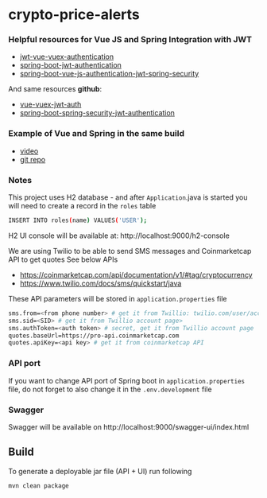 # crypto-price-alerts

### Helpful resources for Vue JS and Spring Integration with JWT

*  [jwt-vue-vuex-authentication](https://www.bezkoder.com/jwt-vue-vuex-authentication/)
*  [spring-boot-jwt-authentication](https://www.bezkoder.com/spring-boot-jwt-authentication/)
*  [spring-boot-vue-js-authentication-jwt-spring-security](https://www.bezkoder.com/spring-boot-vue-js-authentication-jwt-spring-security/)

And same resources **github**:
*  [vue-vuex-jwt-auth](https://github.com/bezkoder/vue-vuex-jwt-auth)
*  [spring-boot-spring-security-jwt-authentication](https://github.com/bezkoder/spring-boot-spring-security-jwt-authentication)


### Example of Vue and Spring in the same build
*  [video](https://www.youtube.com/watch?v=2G6r2f40Lps)
*  [git repo](https://github.com/danvega/full-stack-java-vue)



### Notes
This project uses H2 database - and after ```Application```.java is started you will need to create a record in the ```roles``` table

```sh 
INSERT INTO roles(name) VALUES('USER');
```

H2 UI console will be available at: http://localhost:9000/h2-console


We are using Twilio to be able to send SMS messages and Coinmarketcap API to get quotes
See below APIs
* https://coinmarketcap.com/api/documentation/v1/#tag/cryptocurrency
* https://www.twilio.com/docs/sms/quickstart/java


These API parameters will be stored in ```application.properties``` file 

```sh
sms.from=<from phone number> # get it from Twillio: twilio.com/user/account
sms.sid=<SID> # get it from Twillio account page>
sms.authToken=<auth token> # secret, get it from Twillio account page
quotes.baseUrl=https://pro-api.coinmarketcap.com
quotes.apiKey=<api key> # get it from coinmarketcap API
```


### API port
If you want to change API port of Spring boot in ```application.properties``` file, 
do not forget to also change it in the   ```.env.development``` file

### Swagger
Swagger will be available on http://localhost:9000/swagger-ui/index.html


## Build
To generate a deployable jar file (API + UI) run following
```sh 
mvn clean package
```